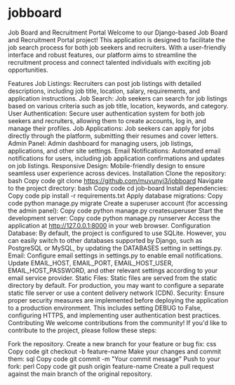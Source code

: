 # jobboard
Job Board and Recruitment Portal
Welcome to our Django-based Job Board and Recruitment Portal project! This application is designed to facilitate the job search process for both job seekers and recruiters. With a user-friendly interface and robust features, our platform aims to streamline the recruitment process and connect talented individuals with exciting job opportunities.

Features
Job Listings: Recruiters can post job listings with detailed descriptions, including job title, location, salary, requirements, and application instructions.
Job Search: Job seekers can search for job listings based on various criteria such as job title, location, keywords, and category.
User Authentication: Secure user authentication system for both job seekers and recruiters, allowing them to create accounts, log in, and manage their profiles.
Job Applications: Job seekers can apply for jobs directly through the platform, submitting their resumes and cover letters.
Admin Panel: Admin dashboard for managing users, job listings, applications, and other site settings.
Email Notifications: Automated email notifications for users, including job application confirmations and updates on job listings.
Responsive Design: Mobile-friendly design to ensure seamless user experience across devices.
Installation
Clone the repository:
bash
Copy code
git clone https://github.com/muvunyi3/jobboard
Navigate to the project directory:
bash
Copy code
cd job-board
Install dependencies:
Copy code
pip install -r requirements.txt
Apply database migrations:
Copy code
python manage.py migrate
Create a superuser account (for accessing the admin panel):
Copy code
python manage.py createsuperuser
Start the development server:
Copy code
python manage.py runserver
Access the application at http://127.0.0.1:8000 in your web browser.
Configuration
Database: By default, the project is configured to use SQLite. However, you can easily switch to other databases supported by Django, such as PostgreSQL or MySQL, by updating the DATABASES setting in settings.py.
Email: Configure email settings in settings.py to enable email notifications. Update EMAIL_HOST, EMAIL_PORT, EMAIL_HOST_USER, EMAIL_HOST_PASSWORD, and other relevant settings according to your email service provider.
Static Files: Static files are served from the static directory by default. For production, you may want to configure a separate static file server or use a content delivery network (CDN).
Security: Ensure proper security measures are implemented before deploying the application to a production environment. This includes setting DEBUG to False, configuring HTTPS, and implementing user authentication best practices.
Contributing
We welcome contributions from the community! If you'd like to contribute to the project, please follow these steps:

Fork the repository.
Create a new branch for your feature or bug fix:
css
Copy code
git checkout -b feature-name
Make your changes and commit them:
sql
Copy code
git commit -m "Your commit message"
Push to your fork:
perl
Copy code
git push origin feature-name
Create a pull request against the main branch of the original repository.
